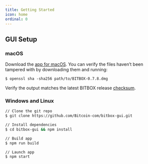 ```yaml
---
title: Getting Started
icon: home
ordinal: 0
---
```


## GUI Setup

### macOS

Download the [app for macOS](https://github.com/Bitcoin-com/bitbox-gui/releases/download/0.7.8/BITBOX-0.7.8.dmg). You can verify the files haven’t been tampered with by downloading them and running:

`$ openssl sha -sha256 path/to/BITBOX-0.7.8.dmg`

Verify the output matches the latest BITBOX release [checksum](https://github.com/Bitcoin-com/keys-n-hashes).

### Windows and Linux

```bash
// Clone the git repo
$ git clone https://github.com/Bitcoin-com/bitbox-gui.git

// Install dependencies
$ cd bitbox-gui && npm install

// Build app
$ npm run build

// Launch app
$ npm start
```

<!--

## `Welcome to Bitbox`

### Dependencies

#### NodeJS
`NodeJS` is a JavaScript runtime built on Chrome’s V8 engine. `npm` is the package manager for `NodeJS`

### macOS and Linux

When installing on Unix platforms we recommend nvm the node version manager.
Steps to setup

* Install nvm
  * `curl -o- https://raw.githubusercontent.com/creationix/nvm/v0.33.11/install.sh | bash`
* Install Long Term Stable (LTS) release of NodeJS
  * `nvm ls-remote`
  * `nvm install 8.11.3`

### Windows
Install NodeJs with the official installer from [nodejs.org](https://nodejs.org). Install the recommended version.

To create a scaffold, Windows users also require git command line tool to be installed. You can get it from here. -->
